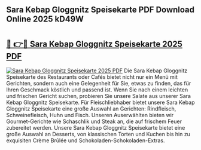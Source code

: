 ## Sara Kebap Gloggnitz Speisekarte PDF Download Online 2025 kD49W

# <h2><a href="http://gcds4v.nevu.top/?p=Sara+Kebap+Gloggnitz+Speisekarte">🔗 👉🔴 Sara Kebap Gloggnitz Speisekarte 2025 PDF</a></h2>

[![Sara Kebap Gloggnitz Speisekarte 2025 PDF](https://i.imgur.com/dBaPXMq.png)](http://gcds4v.nevu.top/?p=Sara+Kebap+Gloggnitz+Speisekarte)
Die Sara Kebap Gloggnitz Speisekarte des Restaurants oder Cafés bietet nicht nur ein Menü mit Gerichten, sondern auch eine Gelegenheit für Sie, etwas zu finden, das für Ihren Geschmack köstlich und passend ist. Wenn Sie nach einem leichten und frischen Gericht suchen, probieren Sie unsere Salate aus unserer Sara Kebap Gloggnitz Speisekarte. Für Fleischliebhaber bietet unsere Sara Kebap Gloggnitz Speisekarte eine große Auswahl an Gerichten: Rindfleisch, Schweinefleisch, Huhn und Fisch. Unseren Auserwählten bieten wir Gourmet-Gerichte wie Schaschlik und Steak an, die auf frischem Feuer zubereitet werden. Unsere Sara Kebap Gloggnitz Speisekarte bietet eine große Auswahl an Desserts, von klassischen Torten und Kuchen bis hin zu exquisiten Crème Brûlée und Schokoladen-Schokoladen-Extras.
